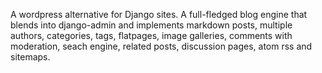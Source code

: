 A wordpress alternative for Django sites. A full-fledged blog engine that blends into django-admin and implements markdown posts, multiple authors, categories, tags, flatpages, image galleries, comments with moderation, seach engine, related posts, discussion pages, atom rss and sitemaps.